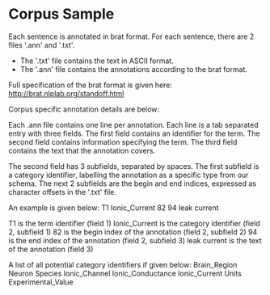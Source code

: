 # Corpus Sample

Each sentence is annotated in brat format. For each sentence, there are 2 files '.ann' and '.txt'. 
 - The '.txt' file contains the text in ASCII format. 
 - The '.ann' file contains the annotations according to the brat format. 
 
Full specification of the brat format is given here: http://brat.nlplab.org/standoff.html
 
Corpus specific annotation details are below:

Each .ann file contains one line per annotation. Each line is a tab separated entry with three fields. The first field contains an identifier for the term. The second field contains information specifying the term. The third field contains the text that the annotation covers.

The second field has 3 subfields, separated by spaces. The first subfield is a category identifier, labelling the annotation as a specific type from our schema. The next 2 subfields are the begin and end indices, expressed as character offsets in the '.txt' file.

An example is given below:
    T1    Ionic_Current 82 94    leak current

T1            is the term identifier (field 1)
Ionic_Current is the category identifier (field 2, subfield 1)
82            is the begin index of the annotation (field 2, subfield 2)
94            is the end index of the annotation (field 2, subfield 3)
leak current  is the text of the annotation (field 3)

A list of all potential category identifiers if given below:
 Brain_Region
 Neuron
 Species
 Ionic_Channel
 Ionic_Conductance
 Ionic_Current
 Units
 Experimental_Value
